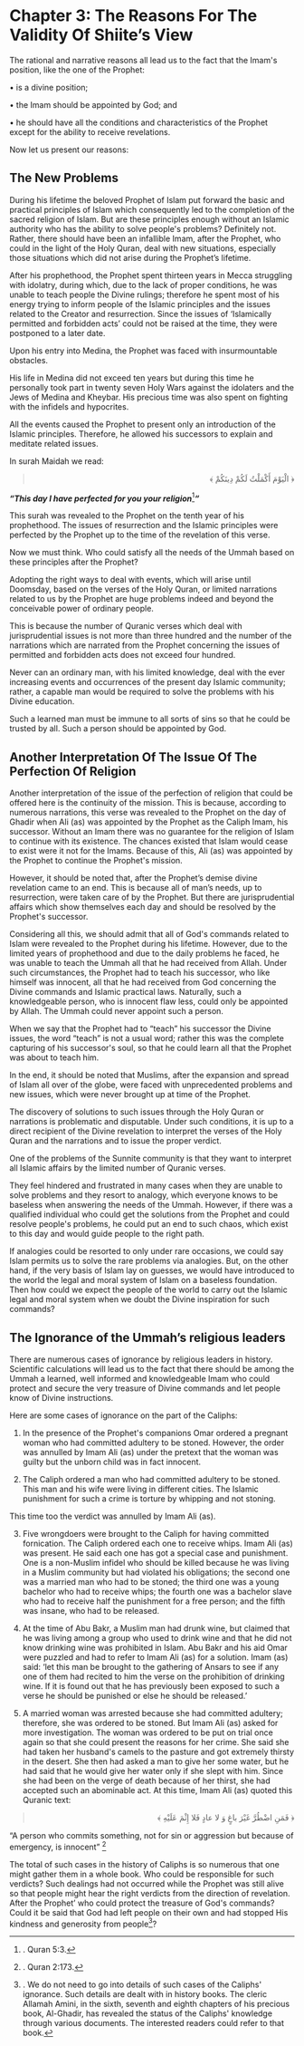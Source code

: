 Chapter 3: The Reasons For The Validity Of Shiite’s View
========================================================

The rational and narrative reasons all lead us to the fact that the
Imam's position, like the one of the Prophet:

• is a divine position;

• the Imam should be appointed by God; and

• he should have all the conditions and characteristics of the Prophet
except for the ability to receive revelations.

Now let us present our reasons:

The New Problems
----------------

During his lifetime the beloved Prophet of Islam put forward the basic
and practical principles of Islam which consequently led to the
completion of the sacred religion of Islam. But are these principles
enough without an Islamic authority who has the ability to solve
people's problems? Definitely not. Rather, there should have been an
infallible Imam, after the Prophet, who could in the light of the Holy
Quran, deal with new situations, especially those situations which did
not arise during the Prophet’s lifetime.

After his prophethood, the Prophet spent thirteen years in Mecca
struggling with idolatry, during which, due to the lack of proper
conditions, he was unable to teach people the Divine rulings; therefore
he spent most of his energy trying to inform people of the Islamic
principles and the issues related to the Creator and resurrection. Since
the issues of ‘Islamically permitted and forbidden acts’ could not be
raised at the time, they were postponed to a later date.

Upon his entry into Medina, the Prophet was faced with insurmountable
obstacles.

His life in Medina did not exceed ten years but during this time he
personally took part in twenty seven Holy Wars against the idolaters and
the Jews of Medina and Kheybar. His precious time was also spent on
fighting with the infidels and hypocrites.

All the events caused the Prophet to present only an introduction of the
Islamic principles. Therefore, he allowed his successors to explain and
meditate related issues.

In surah Maidah we read:

<blockquote dir="rtl">
  <p>
﴿ الْيَوْمَ أَكْمَلْتُ لَكُمْ دِينَكُمْ ﴾
  </p>
</blockquote>

***“This day I have perfected for you your religion***[^1]***“***

This surah was revealed to the Prophet on the tenth year of his
prophethood. The issues of resurrection and the Islamic principles were
perfected by the Prophet up to the time of the revelation of this verse.

Now we must think. Who could satisfy all the needs of the Ummah based on
these principles after the Prophet?

Adopting the right ways to deal with events, which will arise until
Doomsday, based on the verses of the Holy Quran, or limited narrations
related to us by the Prophet are huge problems indeed and beyond the
conceivable power of ordinary people.

This is because the number of Quranic verses which deal with
jurisprudential issues is not more than three hundred and the number of
the narrations which are narrated from the Prophet concerning the issues
of permitted and forbidden acts does not exceed four hundred.

Never can an ordinary man, with his limited knowledge, deal with the
ever increasing events and occurrences of the present day Islamic
community; rather, a capable man would be required to solve the problems
with his Divine education.

Such a learned man must be immune to all sorts of sins so that he could
be trusted by all. Such a person should be appointed by God.

Another Interpretation Of The Issue Of The Perfection Of Religion
-----------------------------------------------------------------

Another interpretation of the issue of the perfection of religion that
could be offered here is the continuity of the mission. This is because,
according to numerous narrations, this verse was revealed to the Prophet
on the day of Ghadir when Ali (as) was appointed by the Prophet as the
Caliph Imam, his successor. Without an Imam there was no guarantee for
the religion of Islam to continue with its existence. The chances
existed that Islam would cease to exist were it not for the Imams.
Because of this, Ali (as) was appointed by the Prophet to continue the
Prophet's mission.

However, it should be noted that, after the Prophet’s demise divine
revelation came to an end. This is because all of man’s needs, up to
resurrection, were taken care of by the Prophet. But there are
jurisprudential affairs which show themselves each day and should be
resolved by the Prophet's successor.

Considering all this, we should admit that all of God's commands related
to Islam were revealed to the Prophet during his lifetime. However, due
to the limited years of prophethood and due to the daily problems he
faced, he was unable to teach the Ummah all that he had received from
Allah. Under such circumstances, the Prophet had to teach his successor,
who like himself was innocent, all that he had received from God
concerning the Divine commands and Islamic practical laws. Naturally,
such a knowledgeable person, who is innocent flaw less, could only be
appointed by Allah. The Ummah could never appoint such a person.

When we say that the Prophet had to “teach” his successor the Divine
issues, the word “teach” is not a usual word; rather this was the
complete capturing of his successor's soul, so that he could learn all
that the Prophet was about to teach him.

In the end, it should be noted that Muslims, after the expansion and
spread of Islam all over of the globe, were faced with unprecedented
problems and new issues, which were never brought up at time of the
Prophet.

The discovery of solutions to such issues through the Holy Quran or
narrations is problematic and disputable. Under such conditions, it is
up to a direct recipient of the Divine revelation to interpret the
verses of the Holy Quran and the narrations and to issue the proper
verdict.

One of the problems of the Sunnite community is that they want to
interpret all Islamic affairs by the limited number of Quranic verses.

They feel hindered and frustrated in many cases when they are unable to
solve problems and they resort to analogy, which everyone knows to be
baseless when answering the needs of the Ummah. However, if there was a
qualified individual who could get the solutions from the Prophet and
could resolve people's problems, he could put an end to such chaos,
which exist to this day and would guide people to the right path.

If analogies could be resorted to only under rare occasions, we could
say Islam permits us to solve the rare problems via analogies. But, on
the other hand, if the very basis of Islam lay on guesses, we would have
introduced to the world the legal and moral system of Islam on a
baseless foundation. Then how could we expect the people of the world to
carry out the Islamic legal and moral system when we doubt the Divine
inspiration for such commands?

The Ignorance of the Ummah’s religious leaders
----------------------------------------------

There are numerous cases of ignorance by religious leaders in history.
Scientific calculations will lead us to the fact that there should be
among the Ummah a learned, well informed and knowledgeable Imam who
could protect and secure the very treasure of Divine commands and let
people know of Divine instructions.

Here are some cases of ignorance on the part of the Caliphs:

1. In the presence of the Prophet's companions Omar ordered a pregnant
woman who had committed adultery to be stoned. However, the order was
annulled by Imam Ali (as) under the pretext that the woman was guilty
but the unborn child was in fact innocent.

2. The Caliph ordered a man who had committed adultery to be stoned.
This man and his wife were living in different cities. The Islamic
punishment for such a crime is torture by whipping and not stoning.

This time too the verdict was annulled by Imam Ali (as).

3. Five wrongdoers were brought to the Caliph for having committed
fornication. The Caliph ordered each one to receive whips. Imam Ali (as)
was present. He said each one has got a special case and punishment. One
is a non-Muslim infidel who should be killed because he was living in a
Muslim community but had violated his obligations; the second one was a
married man who had to be stoned; the third one was a young bachelor who
had to receive whips; the fourth one was a bachelor slave who had to
receive half the punishment for a free person; and the fifth was insane,
who had to be released.

4. At the time of Abu Bakr, a Muslim man had drunk wine, but claimed
that he was living among a group who used to drink wine and that he did
not know drinking wine was prohibited in Islam. Abu Bakr and his aid
Omar were puzzled and had to refer to Imam Ali (as) for a solution. Imam
(as) said: ‘let this man be brought to the gathering of Ansars to see if
any one of them had recited to him the verse on the prohibition of
drinking wine. If it is found out that he has previously been exposed to
such a verse he should be punished or else he should be released.’

5. A married woman was arrested because she had committed adultery;
therefore, she was ordered to be stoned. But Imam Ali (as) asked for
more investigation. The woman was ordered to be put on trial once again
so that she could present the reasons for her crime. She said she had
taken her husband's camels to the pasture and got extremely thirsty in
the desert. She then had asked a man to give her some water, but he had
said that he would give her water only if she slept with him. Since she
had been on the verge of death because of her thirst, she had accepted
such an abominable act. At this time, Imam Ali (as) quoted this Quranic
text:

<blockquote dir="rtl">
  <p>
﴿ فَمَنِ اضْطُرَّ غَيْرَ باغٍ وَ لا عادٍ فَلا إِثْمَ عَلَيْهِ ﴾
  </p>
</blockquote>

“A person who commits something, not for sin or aggression but because
of emergency, is innocent” [^2]

The total of such cases in the history of Caliphs is so numerous that
one might gather them in a whole book. Who could be responsible for such
verdicts? Such dealings had not occurred while the Prophet was still
alive so that people might hear the right verdicts from the direction of
revelation. After the Prophet’ who could protect the treasure of God's
commands? Could it be said that God had left people on their own and had
stopped His kindness and generosity from people[^3]?

[^1]: . Quran 5:3.

[^2]: . Quran 2:173.

[^3]: . We do not need to go into details of such cases of the Caliphs'
ignorance. Such details are dealt with in history books. The cleric
Allamah Amini, in the sixth, seventh and eighth chapters of his precious
book, Al-Ghadir, has revealed the status of the Caliphs' knowledge
through various documents. The interested readers could refer to that
book.


